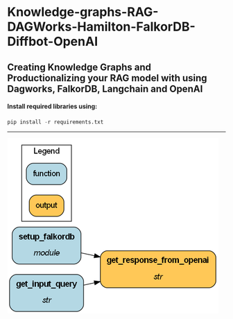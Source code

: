 # Knowledge-graphs-RAG-DAGWorks-Hamilton-FalkorDB-Diffbot-OpenAI
Creating Knowledge Graphs and Productionalizing your RAG model with using Dagworks, FalkorDB, Langchain and OpenAI
-------------------------------------------------------------------------------------------------------
#### Install required libraries using:

```python
pip install -r requirements.txt
```
-------------------------------------------------------------------------------------------------------
![](https://github.com/sachink1729/Knowledge-graphs-RAG-DAGWorks-Hamilton-FalkorDB-Diffbot-OpenAI/blob/main/visual.png)

